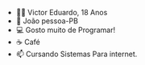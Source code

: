 - 👨‍💻 Victor Eduardo, 18 Anos
- 👀 João pessoa-PB
- 💻 Gosto muito de Programar!
- ☕ Café
- 📫 Cursando Sistemas Para internet.
